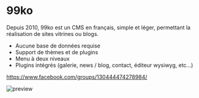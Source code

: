 # 99ko

Depuis 2010, 99ko est un CMS en français, simple et léger, permettant la réalisation de sites vitrines ou blogs.


- Aucune base de données requise
- Support de thèmes et de plugins
- Menu à deux niveaux
- Plugins intégrés (galerie, news / blog, contact, éditeur wysiwyg, etc...)

https://www.facebook.com/groups/130444474278984/

![preview](http://www.image-heberg.fr/files/1521205925666350807.jpg)
